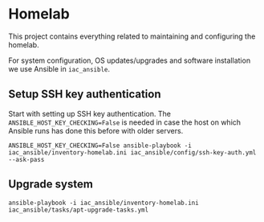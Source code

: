 # Homelab
This project contains everything related to maintaining and configuring the homelab.

For system configuration, OS updates/upgrades and software installation we use Ansible in `iac_ansible`.

## Setup SSH key authentication

Start with setting up SSH key authentication. The `ANSIBLE_HOST_KEY_CHECKING=False` is needed in case the host on which Ansible runs has done this before with older servers.
```shell
ANSIBLE_HOST_KEY_CHECKING=False ansible-playbook -i iac_ansible/inventory-homelab.ini iac_ansible/config/ssh-key-auth.yml --ask-pass
```

## Upgrade system
```shell
ansible-playbook -i iac_ansible/inventory-homelab.ini iac_ansible/tasks/apt-upgrade-tasks.yml
```
